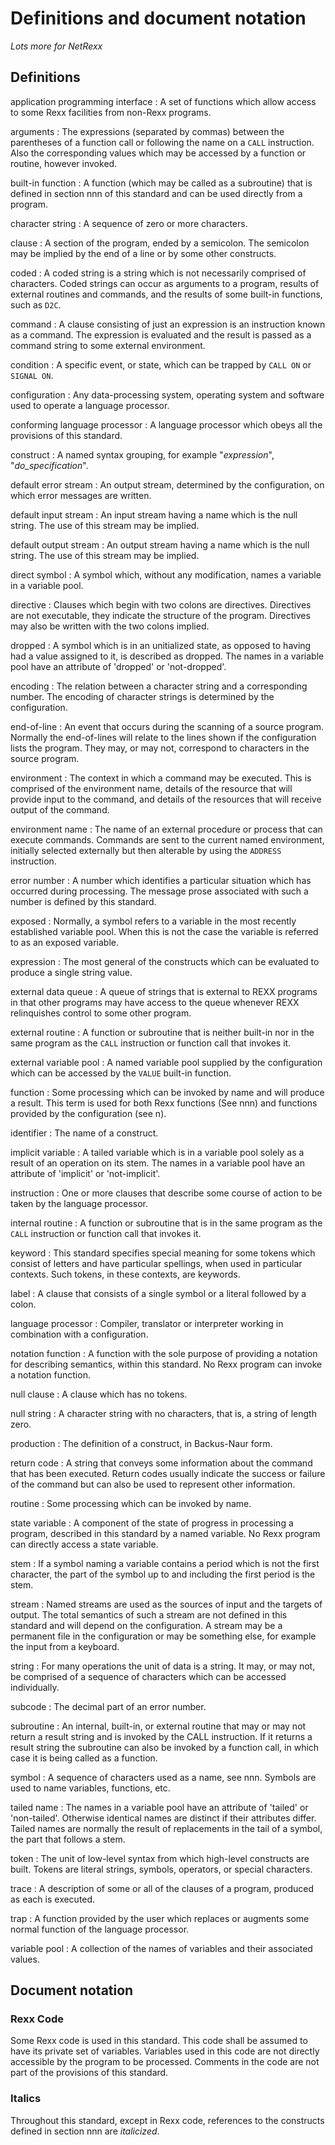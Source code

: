 # Definitions and document notation

_Lots more for NetRexx_

## Definitions

application programming interface
: A set of functions which allow access to some Rexx facilities from non-Rexx programs.

arguments
: The expressions (separated by commas) between the parentheses of a function call or following the
name on a `CALL` instruction. Also the corresponding values which may be accessed by a
function or routine, however invoked.

built-in function
: A function (which may be called as a subroutine) that is defined in section <!--TODO-->nnn of this standard and
can be used directly from a program.

character string
: A sequence of zero or more characters.

clause
: A section of the program, ended by a semicolon. The semicolon may be implied by the end of a line
or by some other constructs.

coded
: A coded string is a string which is not necessarily comprised of characters. Coded strings can occur
as arguments to a program, results of external routines and commands, and the results of some
built-in functions, such as `D2C`.

command
: A clause consisting of just an expression is an instruction known as a command. The expression
is evaluated and the result is passed as a command string to some external environment.

condition
: A specific event, or state, which can be trapped by `CALL ON` or `SIGNAL ON`.

configuration
: Any data-processing system, operating system and software used to operate a language processor.

conforming language processor
: A language processor which obeys all the provisions of this standard.

construct
: A named syntax grouping, for example "_expression_", "_do_specification_".

default error stream
: An output stream, determined by the configuration, on which error messages are written.

default input stream
: An input stream having a name which is the null string. The use of this stream may be implied.

default output stream
: An output stream having a name which is the null string. The use of this stream may be implied.

direct symbol
: A symbol which, without any modification, names a variable in a variable pool.

directive
: Clauses which begin with two colons are directives. Directives are not executable, they
indicate the structure of the program. Directives may also be written with the two colons implied.

dropped
: A symbol which is in an unitialized state, as opposed to having had a value assigned to it, is
described as dropped. The names in a variable pool have an attribute of 'dropped' or 'not-dropped'.

encoding
: The relation between a character string and a corresponding number. The encoding of character
strings is determined by the configuration.

end-of-line
: An event that occurs during the scanning of a source program. Normally the end-of-lines will
relate to the lines shown if the configuration lists the program. They may, or may not, correspond to
characters in the source program.

environment
: The context in which a command may be executed. This is comprised of the environment
name, details of the resource that will provide input to the command, and details of the resources that
will receive output of the command.

environment name
: The name of an external procedure or process that can execute commands. Commands are sent
to the current named environment, initially selected externally but then alterable by using the
`ADDRESS` instruction.

error number
: A number which identifies a particular situation which has occurred during processing. The
message prose associated with such a number is defined by this standard.

exposed
: Normally, a symbol refers to a variable in the most recently established variable pool. When this is not
the case the variable is referred to as an exposed variable.

expression
: The most general of the constructs which can be evaluated to produce a single string value.

external data queue
: A queue of strings that is external to REXX programs in that other programs may have access
to the queue whenever REXX relinquishes control to some other program.

external routine
: A function or subroutine that is neither built-in nor in the same program as the `CALL` instruction or
function call that invokes it.

external variable pool
: A named variable pool supplied by the configuration which can be accessed by the
`VALUE` built-in function.

function
: Some processing which can be invoked by name and will produce a result. This term is used for
both Rexx functions (See nnn) and functions provided by the configuration (see n).

identifier
: The name of a construct.

implicit variable
: A tailed variable which is in a variable pool solely as a result of an operation on its stem. The names
in a variable pool have an attribute of 'implicit' or 'not-implicit'.

instruction
: One or more clauses that describe some course of action to be taken by the language processor.

internal routine
: A function or subroutine that is in the same program as the `CALL` instruction or function call that invokes it.

keyword
: This standard specifies special meaning for some tokens which consist of letters and have particular
spellings, when used in particular contexts. Such tokens, in these contexts, are keywords.

label
: A clause that consists of a single symbol or a literal followed by a colon.

language processor
: Compiler, translator or interpreter working in combination with a configuration.

notation function
: A function with the sole purpose of providing a notation for describing semantics, within this
standard. No Rexx program can invoke a notation function.

null clause
: A clause which has no tokens.

null string
: A character string with no characters, that is, a string of length zero.

production
: The definition of a construct, in Backus-Naur form.

return code
: A string that conveys some information about the command that has been executed. Return codes
usually indicate the success or failure of the command but can also be used to represent other information.

routine
: Some processing which can be invoked by name.

state variable
: A component of the state of progress in processing a program, described in this standard by a named
variable. No Rexx program can directly access a state variable.

stem
: If a symbol naming a variable contains a period which is not the first character, the part of the
symbol up to and including the first period is the stem.

stream
: Named streams are used as the sources of input and the targets of output. The total semantics of
such a stream are not defined in this standard and will depend on the configuration. A stream may be
a permanent file in the configuration or may be something else, for example the input from a keyboard.

string
: For many operations the unit of data is a string. It may, or may not, be comprised of a sequence of
characters which can be accessed individually.

subcode
: The decimal part of an error number.

subroutine
: An internal, built-in, or external routine that may or may not return a result string and is invoked by the
CALL instruction. If it returns a result string the subroutine can also be invoked by a function call,
in which case it is being called as a function.

symbol
: A sequence of characters used as a name, see nnn. Symbols are used to name variables, functions, etc.

tailed name
: The names in a variable pool have an attribute of 'tailed' or 'non-tailed'. Otherwise identical names
are distinct if their attributes differ. Tailed names are normally the result of replacements in the tail of
a symbol, the part that follows a stem.

token
: The unit of low-level syntax from which high-level constructs are built. Tokens are literal strings,
symbols, operators, or special characters.

trace
: A description of some or all of the clauses of a program, produced as each is executed.

trap
: A function provided by the user which replaces or augments some normal function of the language processor.

variable pool 
: A collection of the names of variables and their associated values.

## Document notation

### Rexx Code

Some Rexx code is used in this standard. This code shall be assumed to have its private set of
variables. Variables used in this code are not directly accessible by the program to be
processed. Comments in the code are not part of the provisions of this standard.

### Italics

Throughout this standard, except in Rexx code, references to the constructs defined in section nnn
are *italicized*.
